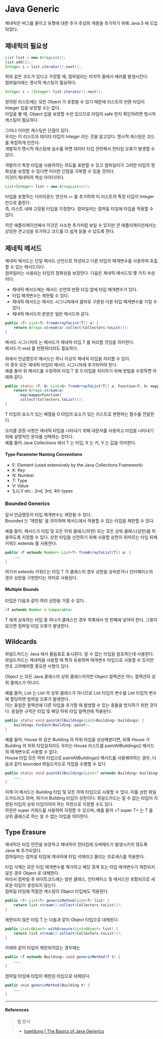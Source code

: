 # Java Generic

제네릭은 버그를 줄이고 유형에 대한 추가 추상화 계층을 추가하기 위해 Java 5 에 도입되었다.

## 제네릭의 필요성

```java
List list = new ArrayList();
list.add(1);
Integer i = list.iterator().next();
```

위와 같은 코드가 있다고 가정할 때, 컴파일러는 마지막 줄에서 에러를 발생시킨다.  
컴파일러에는 명시적 캐스팅이 필요하다.

```java
Integer i = (Integer) list.iterator().next();
```

정의된 리스트에는 모든 Object 가 포함될 수 있기 때문에 리스트의 반환 타입이 Integer 임을 보장할 수는 없다.  
타입을 볼 때, Object 임을 보장할 수만 있으므로 타입이 safe 한지 확인하려면 명시적 캐스팅이 필요하다.

그러나 이러한 캐스팅은 단점이 있다.  
우리는 이 리스트의 데이터 타입이 Integer 라는 것을 알고있다. 명시적 캐스팅은 코드를 복잡하게 만든다.  
개발자가 명시적 캐스팅에 실수를 하면 데이터 타입 관련해서 런타임 오류가 발생할 수 있다.

개발자가 특정 타입을 사용하려는 의도를 표현할 수 있고 컴파일러가 그러한 타입의 정확성을 보장할 수 있다면 이러한 단점을 극복할 수 있을 것이다.  
이것이 제네릭의 핵심 아이디어다.

```java
List<Integer> list = new ArrayList<>();
```

타입을 포함하는 다이아몬드 연산자 `<>` 를 추가하여 이 리스트의 특정 타입이 Integer 만으로 좁힌다.  
즉, 리스트 내에 고정될 타입을 지정한다. 컴파일러는 컴파일 타임에 타입을 적용할 수 있다.

작은 애플리케이션에서 이것은 사소한 추가처럼 보일 수 있지만 큰 애플리케이션에서는 상당한 견고성을 추가하고 코드를 더 쉽게 읽을 수 있도록 한다. 

## 제네릭 메서드

제네릭 메서드는 단일 메서드 선언으로 작성되고 다른 타입의 매개변수를 사용하여 호출할 수 있는 메서드이다.  
컴파일러는 사용되는 타입의 정확성을 보장한다. 다음은 제네릭 메서드의 몇 가지 속성이다.  
- 제네릭 메서드에는 메서드 선언의 반환 타입 앞에 타입 매개변수가 있다.
- 타입 매개변수는 제한될 수 있다.
- 제네릭 메서드는 메서드 시그니처에서 콤마로 구분된 다른 타입 매개변수를 가질 수 있다.
- 제네릭 메서드의 본문은 일반 메서드와 같다.

```java
public <T> List<T> fromArrayToList(T[] a) {   
    return Arrays.stream(a).collect(Collectors.toList());
}
```

메서드 시그니처의 <T> 는 메서드가 제네릭 타입 T 를 처리할 것임을 의미한다.  
메서드가 void 를 반환하더라도 필요하다.  

위에서 언급했듯이 메서드는 하나 이상의 제네릭 타입을 처리할 수 있다.  
이 경우 모든 제네릭 타입이 메서드 시그니처에 추가되어야 한다.  
예를 들어 위 메서드를 수정하여 타입 T 및 G 타입을 처리하기 위해 방법을 수정하면 아래와 같다.  

```java
public static <T, G> List<G> fromArrayToList(T[] a, Function<T, G> mapperFunction) {
    return Arrays.stream(a)
      .map(mapperFunction)
      .collect(Collectors.toList());
}
```

T 타입의 요소가 있는 배열을 G 타입의 요소가 있는 리스트로 변환하는 함수를 전달한다.  

오라클 권장 사항은 제네릭 타입을 나타내기 위해 대문자를 사용하고 타입을 나타내기 위해 설명적인 문자를 선택하는 것이다.  
예를 들어 Java Collections 에서 T 는 타입, K 는 키, V 는 값을 의미한다.

#### Type Parameter Naming Conventions

- E: Element (used extensively by the Java Collections Framework)
- K: Key
- N: Number
- T: Type
- V: Value
- S,U,V etc.: 2nd, 3rd, 4th types

### Bounded Generics

앞서 언급했듯이 타입 매개변수는 제한될 수 있다.  
Bounded 는 '제한됨' 을 의미하며 메서드에서 허용할 수 있는 타입을 제한할 수 있다.  

예를 들어, 메서드가 타입 및 모든 하위 클래스(하한) 또는 모든 상위 클래스(상한)를 허용하도록 지정할 수 있다. 
상한 타입을 선언하기 위해 사용할 상한이 뒤따르는 타입 뒤에 키워드 extends 를 사용한다.

```java
public <T extends Number> List<T> fromArrayToList(T[] a) {
    ...
}
```

여기서 extends 키워드는 타입 T 가 클래스의 경우 상한을 상속받거나 인터페이스의 경우 상한을 구현한다는 의미로 사용된다.  

#### Multiple Bounds

타입은 다음과 같이 여러 상한을 가질 수 있다.  

```java
<T extends Number & Comparable>
```

T 에게 상속하는 타입 중 하나가 클래스인 경우 목록에서 첫 번째에 넣어야 한다. 그렇지 않으면 컴파일 타임 오류가 발생한다.

## Wildcards

와일드카드는 Java 에서 물음표로 표시된다. 알 수 없는 타입을 참조하는데 사용된다.  
와일드카드는 제네릭을 사용할 때 특히 유용하며 매개변수 타입으로 사용할 수 있지만 먼조 고려해야할 중요한 사항이 있다.

Object 는 모든 Java 클래스의 상위 클래스이지만 Object 컬렉션은 어느 컬렉션의 상위 클래스가 아니다.  

예를 들어, List<Object> 는 List<String> 의 상위 클래스가 아니므로 List<Object> 타입의 변수를 List<String> 타입의 변수에 할당하면 컴파일 오류가 발생한다.  
이는 동일한 컬렉션에 다른 타입을 추가할 때 발생할 수 있는 충돌을 방지하기 위한 것이다.
동일한 규칙은 타입 및 해당 하위 타입 컬렉션에 적용된다.  

```java
public static void paintAllBuildings(List<Building> buildings) {
    buildings.forEach(Building::paint);
}
```

예를 들어, House 와 같은 Building 의 하위 타입을 상상해본다면, 비록 House 가 Building 의 하위 타입일지라도 우리는 House 리스트를 paintAllBuildings() 메서드의 매개변수로 사용할 수 없다.  
House 타입 모든 하위 타입으로 paintAllBuildings() 메서드를 사용해야하는 경우, 다음과 같이 bounded 와일드카드로 작업을 수행할 수 있다.  

```java
public static void paintAllBuildings(List<? extends Building> buildings) {
    ...
}
```

이제 이 메서드는 Building 타입 및 모든 하위 타입으로 사용할 수 있다. 이를 상한 와일드카드라고 하며, 여기서 Building 타입이 상한이다.
와일드카드는 알 수 없는 타입이 지정된 타입의 상위 타입이어야 하는 하한으로 지정할 수도 있다.  
하한은 super 키워드를 사용하여 지정할 수 있으며, 예를 들어 <? super T> 는 T 를 상위 클래스로 하는 알 수 없는 타입을 의미한다.

## Type Erasure

제네릭은 타입 안전을 보장하고 제네릭이 런타임에 오버헤드가 발생시키지 않도록 Java 에 추가되었다.  
컴파일러는 컴파일 타임에 제네릭에 타입 삭제라고 불리는 프로세스를 적용한다.

타입 삭제는 모든 타입 매개변수를 제거하고 해당 경계 또는 타입 매개변수가 제한되지 않은 경우 Object 로 대체한다.  
따라서 컴파일 후 바이트코드에는 일반 클래스, 인터페이스 및 메서드만 포함되므로 새로운 타입이 생성되지 않는다.  
컴파일 타임에 적절한 캐스팅이 Object 타입에도 적용된다.

```java
public <T> List<T> genericMethod(List<T> list) {
    return list.stream().collect(Collectors.toList());
}
```

제한되지 않은 타입 T 는 다음과 같이 Object 타입으로 대체된다.

```java
public List<Object> withErasure(List<Object> list) {
    return list.stream().collect(Collectors.toList());
}
```

아래와 같이 타입이 제한되어있는 경우에는

```java
public <T extends Building> void genericMethod(T t) {
    ...
}
```

컴파일 타임에 타입이 제한된 타입으로 대체된다.

```java
public void genericMethod(Building t) {
    ...
}
```

<hr>

#### References

> 웹 문서
> - [baeldung | The Basics of Java Generics](https://www.baeldung.com/java-generics)